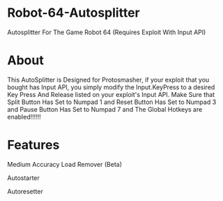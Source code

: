 # Robot-64-Autosplitter
Autosplitter For The Game Robot 64 (Requires Exploit With Input API)
# About
This AutoSplitter is Designed for Protosmasher, if your exploit that you bought has Input API, you simply modify the Input.KeyPress to a desired Key Press And Release listed on your exploit's Input API.
Make Sure that Split Button Has Set to Numpad 1 and Reset Button Has Set to Numpad 3 and Pause Button Has Set to Numpad 7 and The Global Hotkeys are enabled!!!!!!
# Features
Medium Accuracy Load Remover (Beta)

Autostarter

Autoresetter
